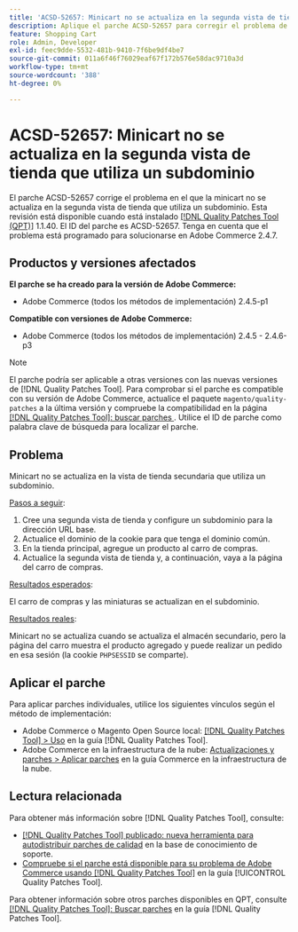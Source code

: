 ```yaml
---
title: 'ACSD-52657: Minicart no se actualiza en la segunda vista de tienda que utiliza un subdominio'
description: Aplique el parche ACSD-52657 para corregir el problema de Adobe Commerce en el que la minicart no se actualiza en la segunda vista de tienda que utiliza un subdominio.
feature: Shopping Cart
role: Admin, Developer
exl-id: feec9dde-5532-481b-9410-7f6be9df4be7
source-git-commit: 011a6f46f76029eaf67f172b576e58dac9710a3d
workflow-type: tm+mt
source-wordcount: '388'
ht-degree: 0%

---
```


# ACSD-52657: Minicart no se actualiza en la segunda vista de tienda que utiliza un subdominio

El parche ACSD-52657 corrige el problema en el que la minicart no se actualiza en la segunda vista de tienda que utiliza un subdominio. Esta revisión está disponible cuando está instalado [[!DNL Quality Patches Tool (QPT)]](https://experienceleague.adobe.com/es/docs/commerce-operations/tools/quality-patches-tool/quality-patches-tool-to-self-serve-quality-patches) 1.1.40. El ID del parche es ACSD-52657. Tenga en cuenta que el problema está programado para solucionarse en Adobe Commerce 2.4.7.

## Productos y versiones afectados

**El parche se ha creado para la versión de Adobe Commerce:**

* Adobe Commerce (todos los métodos de implementación) 2.4.5-p1

**Compatible con versiones de Adobe Commerce:**

* Adobe Commerce (todos los métodos de implementación) 2.4.5 - 2.4.6-p3

>[!NOTE]
>
>El parche podría ser aplicable a otras versiones con las nuevas versiones de [!DNL Quality Patches Tool]. Para comprobar si el parche es compatible con su versión de Adobe Commerce, actualice el paquete `magento/quality-patches` a la última versión y compruebe la compatibilidad en la página [[!DNL Quality Patches Tool]: buscar parches ](https://experienceleague.adobe.com/tools/commerce-quality-patches/index.html?lang=es). Utilice el ID de parche como palabra clave de búsqueda para localizar el parche.

## Problema

Minicart no se actualiza en la vista de tienda secundaria que utiliza un subdominio.

<u>Pasos a seguir</u>:

1. Cree una segunda vista de tienda y configure un subdominio para la dirección URL base.
1. Actualice el dominio de la cookie para que tenga el dominio común.
1. En la tienda principal, agregue un producto al carro de compras.
1. Actualice la segunda vista de tienda y, a continuación, vaya a la página del carro de compras.

<u>Resultados esperados</u>:

El carro de compras y las miniaturas se actualizan en el subdominio.

<u>Resultados reales</u>:

Minicart no se actualiza cuando se actualiza el almacén secundario, pero la página del carro muestra el producto agregado y puede realizar un pedido en esa sesión (la cookie `PHPSESSID` se comparte).

## Aplicar el parche

Para aplicar parches individuales, utilice los siguientes vínculos según el método de implementación:

* Adobe Commerce o Magento Open Source local: [[!DNL Quality Patches Tool] > Uso](/help/tools/quality-patches-tool/usage.md) en la guía [!DNL Quality Patches Tool].
* Adobe Commerce en la infraestructura de la nube: [Actualizaciones y parches > Aplicar parches](https://experienceleague.adobe.com/docs/commerce-cloud-service/user-guide/develop/upgrade/apply-patches.html?lang=es) en la guía Commerce en la infraestructura de la nube.

## Lectura relacionada

Para obtener más información sobre [!DNL Quality Patches Tool], consulte:

* [[!DNL Quality Patches Tool] publicado: nueva herramienta para autodistribuir parches de calidad](https://experienceleague.adobe.com/es/docs/commerce-operations/tools/quality-patches-tool/quality-patches-tool-to-self-serve-quality-patches) en la base de conocimiento de soporte.
* [Compruebe si el parche está disponible para su problema de Adobe Commerce usando [!DNL Quality Patches Tool]](/help/tools/quality-patches-tool/patches-available-in-qpt/check-patch-for-magento-issue-with-magento-quality-patches.md) en la guía [!UICONTROL Quality Patches Tool].


Para obtener información sobre otros parches disponibles en QPT, consulte [[!DNL Quality Patches Tool]: Buscar parches](https://experienceleague.adobe.com/tools/commerce-quality-patches/index.html?lang=es) en la guía [!DNL Quality Patches Tool].
